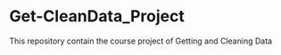 Get-CleanData_Project
=====================

This repository contain the course project of Getting and Cleaning Data
